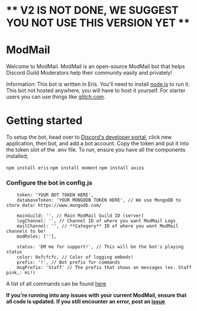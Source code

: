 # ** V2 IS NOT DONE, WE SUGGEST YOU NOT USE THIS VERSION YET **

# ModMail

Welcome to ModMail. ModMail is an open-source ModMail bot that helps Discord Guild Moderators help their community easily and privately!

Information: This bot is written in Eris. You'll need to install [node.js](https://nodejs.org/en/) to run it. This bot not hosted anywhere, you will have to host it yourself. For starter users you can use things like [glitch.com](https://glitch.com/).

# Getting started

To setup the bot, head over to [Discord's developer portal](https://discord.com/developers/applications), click new application, then bot, and add a bot account. Copy the token and put it into the token slot of the .env file. To run, ensure you have all the components installed;

`npm install eris`
`npm install moment`
`npm install axios`

### Configure the bot in config.js

```
    token: 'YOUR BOT TOKEN HERE',
    databaseToken: 'YOUR MONGODB TOKEN HERE', // We use MongoDB to store data! https://www.mongodb.com/

    mainGuild: '', // Main ModMail Guild ID (server)
    logChannel: '', // Channel ID of where you want ModMail Logs
    mailChannel: '', // **Category** ID of where you want ModMail channels to be!
    modRoles: [''],

    status: 'DM me for support!', // This will be the bot's playing status
    color: 0xfcfcfc, // Color of logging embeds!
    prefix: '!', // Bot prefix for commands
    msgPrefix: 'Staff' // The prefix that shows on messages (ex. Staff pink,: Hi!)
```

A list of all commands can be found [here](https://github.com/asdbee/ModMail/blob/master/help.md)

**If you're running into any issues with your current ModMail, ensure that all code is updated. If you still encounter an error, post an [issue](https://github.com/asdbee/ModMail/issues)**
